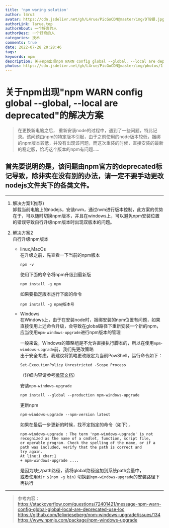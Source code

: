```yaml
---
title: 'npm waring solution'
author: l4ru3
avatar: https://cdn.jsdelivr.net/gh/L4rue/PicGoCDN@master/img/DTB银.jpg
authorLink: larue.top
authorAbout: 一个好奇的人
authorDesc: 一个好奇的人
categories: 技术
comments: true
date: 2022-07-28 20:28:46
tags:
keywords: npm
description: 关于npm出现npm WARN config global --global, --local are deprecated的解决方案
photos: https://cdn.jsdelivr.net/gh/L4rue/PicGoCDN@master/img/photos/1.jpg
---
```

# 关于npm出现"npm WARN config global --global, --local are deprecated"的解决方案
> 在更换新电脑之后， 重新安装node的过程中，遇到了一些问题，特此记录。该问题由npm的特定版本引起，由于之前使用的node版本较低，捆绑的npm版本较低，并没有出现该问题，而这次重装的时候，直接安装的最新的稳定版，恰巧这个版本的npm有问题.....

## 首先要说明的是，该问题由npm官方的deprecated标记导致，除非实在没有别的办法，请一定不要手动更改nodejs文件夹下的各类文件。

---

1. 解决方案1(推荐)  
卸载当前电脑上的nodejs，安装nvm，通过nvm进行版本控制，此方案的优势在于，可以随时切换npm版本，并且在windows上，可以避免npm安装位置的错误导致自行升级npm版本时出现双版本的问题。

2. 解决方案2  
自行升级npm版本
    + linux,MacOs  
        在升级之前，先查看一下当前的npm版本  
        ```
        npm -v
        ```  
        使用下面的命令将npm升级到最新版  
        ```
        npm install -g npm
        ```  
        如果要指定版本运行下面的命令  
        ```
        npm install -g npm@版本号
        ```  

    + Windows  
        在Windows上，由于在安装node时，捆绑安装的npm位置有问题，如果直接使用上述命令升级，会导致在global路径下重新安装一个新的npm，应当使用`npm-windows-upgrade`进行npm版本的管理  

        一般来说，Windows的策略组是不允许直接执行脚本的，所以在使用`npm-windows-upgrade`前，我们先更改策略  
        出于安全考虑，我建议将策略更改限定为当前PowShell，运行命令如下：  
         
        ```
        Set-ExecutionPolicy Unrestricted -Scope Process
        ```  
        （详细内容请参考[微软文档](https://docs.microsoft.com/de-de/powershell/module/microsoft.powershell.security/set-executionpolicy?view=powershell-7.2#example-6-set-the-execution-policy-for-the-current-powershell-session)）  

        安装`npm-windows-upgrade`  
        ```
        npm install --global --production npm-windows-upgrade
        ```  
        更新npm  
        ```
        npm-windows-upgrade --npm-version latest
        ```  
        如果在最后一步更新的时候，找不定指定的命令（如下），
        ```
        npm-windows-upgrade : The term 'npm-windows-upgrade' is not recognized as the name of a cmdlet, function, script file,
        or operable program. Check the spelling of the name, or if a path was included, verify that the path is correct and
        try again.
        At line:1 char:1
        + npm-windows-upgrade ....
        ```
        是因为缺少path路径，请将global路径追加到系统path变量中，  
        或者使用`dir $(npm -g bin)`  切换到`npm-windows-upgrade`的安装路径下再执行

---
> 参考内容：  
> https://stackoverflow.com/questions/72401421/message-npm-warn-config-global-global-local-are-deprecated-use-loc  
> https://github.com/felixrieseberg/npm-windows-upgrade/issues/134  
> https://www.npmjs.com/package/npm-windows-upgrade